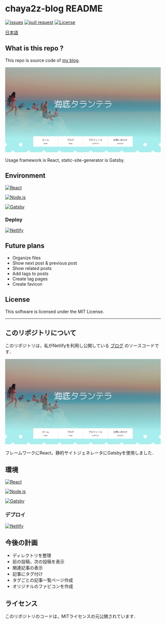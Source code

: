 # chaya2z-blog README

[![issues](https://img.shields.io/github/issues/chaya2z/chaya2z-blog)](https://github.com/chaya2z/chaya2z-blog/issues)
[![pull request](https://img.shields.io/github/issues-pr/chaya2z/chaya2z-blog)](https://github.com/chaya2z/chaya2z-blog/pulls)
[![License](https://img.shields.io/github/license/chaya2z/chaya2z-blog)](https://github.com/chaya2z/chaya2z-blog/blob/master/LICENSE)


[日本語](#このリポジトリについて)

## What is this repo ?

This repo is source code of [my blog](https://chayanika.netlify.app/).

![homepage screenshot](/static/HomepageScreenshot.png)

Usage framework is React, static-site-generator is Gatsby.

## Environment

[![React](https://img.shields.io/badge/React-16.13.1-blue)](React)

[![Node.js](https://img.shields.io/badge/Node.js-12.16.0-yellowgreen)](Nodejs)

[![Gatsby](https://img.shields.io/badge/Gatsby-2.24.39-blueviolet)](Gatsby)

### Deploy

[![Netlify](https://img.shields.io/badge/Hosting-Netlify-blue)](Netlify)

## Future plans

- Organize files
- Show next post & previous post
- Show related posts
- Add tags to posts
- Create tag pages
- Create favicon

## License

This software is licensed under the MIT License.

---

## このリポジトリについて

このリポジトリは，私がNetlifyを利用し公開している [ブログ](https://chayanika.netlify.app/) のソースコードです．

![homepage screenshot](/static/HomepageScreenshot.png)

フレームワークにReact，静的サイトジェネレータにGatsbyを使用しました．

## 環境

[![React](https://img.shields.io/badge/React-16.13.1-blue)](React)

[![Node.js](https://img.shields.io/badge/Node.js-12.16.0-yellowgreen)](Nodejs)

[![Gatsby](https://img.shields.io/badge/Gatsby-2.24.39-blueviolet)](Gatsby)

### デプロイ

[![Netlify](https://img.shields.io/badge/Hosting-Netlify-blue)](Netlify)

## 今後の計画

- ディレクトリを整理
- 前の投稿，次の投稿を表示
- 関連記事の表示
- 記事にタグ付け
- タグごとの記事一覧ページ作成
- オリジナルのファビコンを作成

## ライセンス

このリポジトリのコードは，MITライセンスの元公開されています．

